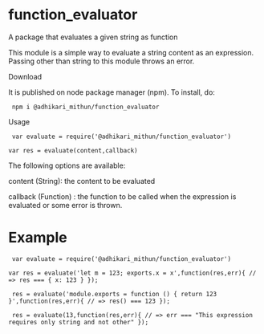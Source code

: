 # function_evaluator
A package that evaluates a given string as function

This module is a simple way to evaluate a string content as an expression. 
Passing other than string to this module throws an error.

Download

It is published on node package manager (npm). To install, do:

`
npm i @adhikari_mithun/function_evaluator`


Usage

`
var evaluate = require('@adhikari_mithun/function_evaluator')`

`var res = evaluate(content,callback)`

The following options are available:

content (String): the content to be evaluated

callback (Function) : the function to be called when the expression
is evaluated or some error is thrown.

# Example
`
var evaluate = require('@adhikari_mithun/function_evaluator')`

`var res = evaluate('let m = 123; exports.x = x',function(res,err){
    // => res === { x: 123 }
});`


`
res = evaluate('module.exports = function () { return 123 }',function(res,err){
// => res() === 123
});`

`
res = evaluate(13,function(res,err){
// => err === "This expression requires only string and not other"
});`
